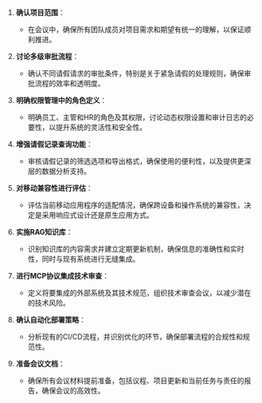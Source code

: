 1. **确认项目范围**：
   - 在会议中，确保所有团队成员对项目需求和期望有统一的理解，以保证顺利推进。

2. **讨论多级审批流程**：
   - 确认不同请假请求的审批条件，特别是关于紧急请假的处理规则，确保审批流程的效率和透明度。
  
3. **明确权限管理中的角色定义**：
   - 明确员工、主管和HR的角色及其权限，讨论动态权限设置和审计日志的必要性，以提升系统的灵活性和安全性。
  
4. **增强请假记录查询功能**：
   - 审核请假记录的筛选选项和导出格式，确保使用的便利性，以及提供更深层的数据分析支持。
  
5. **对移动兼容性进行评估**：
   - 评估当前移动应用程序的适配情况，确保跨设备和操作系统的兼容性，决定是采用响应式设计还是原生应用方式。

6. **实施RAG知识库**：
   - 识别知识库的内容需求并建立定期更新机制，确保信息的准确性和实时性，同时与现有系统进行无缝集成。

7. **进行MCP协议集成技术审查**：
   - 定义将要集成的外部系统及其技术规范，组织技术审查会议，以减少潜在的技术风险。

8. **确认自动化部署策略**：
   - 分析现有的CI/CD流程，并识别优化的环节，确保部署流程的合规性和规范性。

9. **准备会议文档**：
   - 确保所有会议材料提前准备，包括议程、项目更新和当前任务与责任的报告，确保会议的高效性。
